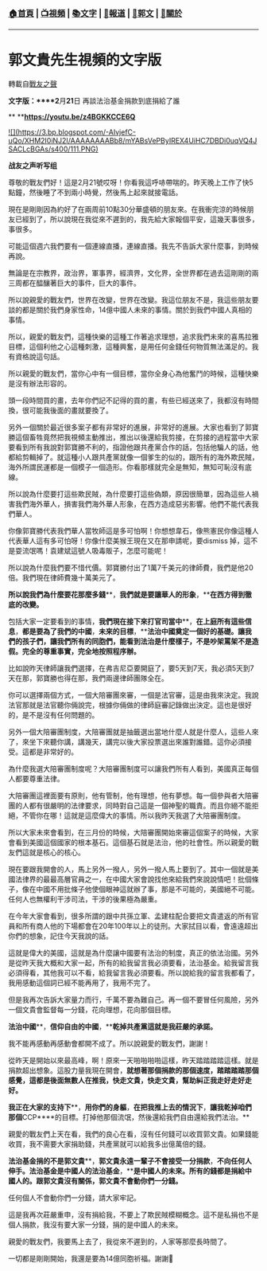 ###  [:house:首頁](https://github.com/ourhimalayas/home) | [:tv:視頻](https://github.com/ourhimalayas/videos) | [:books:文字](https://github.com/ourhimalayas/txt) | [:newspaper:報道](https://github.com/ourhimalayas/news) | [:eagle:郭文](https://github.com/ourhimalayas/guomedia) | [:pray:關於](https://github.com/ourhimalayas/home/tree/master/about)
---
# 郭文貴先生視頻的文字版
轉載自[戰友之聲](http://littleantvoice.blogspot.com)

**文字版：****2**月**21**日 再談法治基金捐款到底捐給了誰
  

**&nbsp;****https://youtu.be/z4BGKKCCE6Q**

[!\[\](https://3.bp.blogspot.com/-AIvjefC-uQo/XHM2I0iNJ2I/AAAAAAAABb8/mYABsVePByIREX4UiHC7DBDi0uqVQ4JSACLcBGAs/s400/111.PNG)](https://3.bp.blogspot.com/-AIvjefC-uQo/XHM2I0iNJ2I/AAAAAAAABb8/mYABsVePByIREX4UiHC7DBDi0uqVQ4JSACLcBGAs/s1600/111.PNG)




**战友之声听写组**  
  

尊敬的戰友們好！這是2月21號哎呀！你看我這呼哧帶喘的。昨天晚上工作了快5點鐘，然後睡了不到兩小時覺，然後馬上起來就接電話。
  

現在是剛剛因為約好了在兩周前10點30分華盛頓的朋友來。在我衝完涼的時候朋友已經到了，所以說現在我從來不遲到的，我先給大家報個平安，這幾天事很多，事很多。
  

可能這個週六我們要有一個連線直播，連線直播。我先不告訴大家什麼事，到時候再說。
  

無論是在宗教界，政治界，軍事界，經濟界，文化界，全世界都在過去這剛剛的兩三周都在醖釀著巨大的事件，巨大的事件。
  

所以說親愛的戰友們，世界在改變，世界在改變。我這位朋友不是，我這些朋友要談的都是關於我們身家性命，14億中國人未來的事情。關於到我們中國人真相的事情。
  

所以，親愛的戰友們，這種快樂的這種工作著追求理想，追求我們未來的喜馬拉雅目標，這個利他之心這種刺激，這種興奮，是用任何金錢任何物質無法滿足的。我有資格說這句話。
  

所以親愛的戰友們，當你心中有一個目標，當你全身心為他奮鬥的時候，這種快樂是沒有辦法形容的。
  

頭一段時間買的畫，去年你們記不記得的買的畫，有些已經送來了，我都沒有時間換，很可能我後面的畫就要換了。
  

另外一個關於最近很多案子都有非常好的進展，非常好的進展。大家也看到了郭寶勝這個畜牲竟然把我視頻主動推出，推出以後還給我剪接，在剪接的過程當中大家要看到所有我說對郭寶勝不利的，指證他跟共產黨合作的話，包括他騙人的話，他都給剪輯掉了。就這種小人跟共產黨就像一個爹生的似的，跟所有的海外欺民賊，海外所謂民運都是一個模子一個造形。你看那樣就完全是無知，無知可恥沒有底線。
  

所以說為什麼要打這些欺民賊，為什麼要打這些偽類，原因很簡單，因為這些人禍害我們海外華人，損害我們海外華人形象，在西方造成惡劣影響。他們不能代表我們華人。
  

你像郭寶勝代表我們華人當牧師這是多可怕啊！你想想韋石，像熊憲民你像這種人代表華人這有多可怕呀！你像什麼美猴王現在又在那申請呢，要dismiss 掉，這不是耍流氓嗎！袁建斌這號人吸毒販子，怎麼可能呢！
  

所以說為什麼我們要不惜代價。郭寶勝付出了1萬7千美元的律師費，我們是他20倍。我們現在律師費幾十萬美元了。
  

**所以說我們為什麼要花那麼多錢****，****我們就是要讓華人的形象****，****在西方得到徹底的改變。**
  

包括大家一定要看到的事情，**我們現在接下來打官司當中****，****在上庭所有這些信息****，****都是要為了我們的中國****，****未來的目標****，****法治中國奠定一個好的基礎。讓我們的孩子們，讓我們所有的同胞們，能看到法治是什麼樣子，不是吵架罵架不是造假。完全的尊重事實，完全地按照程序辦。**
  

比如說昨天律師讓我們選擇，在弗吉尼亞要開庭了，要5天到7天，我必須5天到7天在那，郭寶勝也得在那，我們兩邊律師團隊全在。
  

你可以選擇兩個方式，一個大陪審團來審，一個是法官審，這是由我來決定。我說法官那就是法官聽你倆說完，根據你倆做的律師庭審記錄做出決定。這也是很好的，是不是沒有任何問題的。
  

另外一個大陪審團制度，大陪審團就是抽籤選出當地什麼人就是什麼人，這些人來了，來坐下來聽你講，講幾天，講完以後大家投票選出來誰對誰錯。這你必須接受。這都是非常好的。
  

為什麼我選大陪審團制度呢？大陪審團制度可以讓我們所有人看到，美國真正每個人都要尊重法律。
  

大陪審團這裡面要有原則，他有管制，他有理想，他有夢想。每一個參與者大陪審團的人都有很嚴明的法律要求，同時對自己這是一個神聖的職責。而且你絕不能拒絕，不管你在哪！這就是這麼偉大的事情。所以我昨天我選了大陪審團制度。
  

所以大家未來會看到，在三月份的時候，大陪審團開始來審這個案子的時候，大家會看到美國這個國家的根本基石。這個基石就是法治，他的社會性。所以親愛的戰友們這就是核心的核心。
  

現在要跟我開會的人，馬上另外一撥人，另外一撥人馬上要到了。其中一個就是美國法律界的最最高層官員之一，在中國大家會說找他來給我們來說說情吧！批個條子，像在中國不用批條子他使個眼神這就辦了事，那是不可能的，美國絕不可能。任何人也無權利干涉司法，干涉的後果極為嚴重。
  

在今年大家會看到，很多所謂的跟中共孫立軍、孟建柱配合要把文貴遣返的所有官員和所有商人他的下場都會在20年100年以上的徒刑。大家拭目以看，會遠遠超出你們的想象，記住今天我說的話。
  

這就是偉大的美國，這就是為什麼讓中國要有法治的制度，真正的依法治國。另外是從昨天我大概和大家一起，所有的給我留言我必須要看，法治基金。給我留言我必須得看，其他我可以不看，給我留言我必須要看。所以說給我的留言我都看了，我用感動這個詞已經不能再用了，我用不完了。
  

但是我再次告訴大家量力而行，千萬不要為難自己。再一個不要冒任何風險，另外一個文貴會監督每一分錢，花向理想，花向那個目標。
  

**法治中國****，****信仰自由的中國****，****乾掉共產黨這就是我莊嚴的承諾。**
  

我不能再感動再感動會都開不成了。所以說親愛的戰友們，謝謝！
  

從昨天是開始以來最高峰，啊！原來一天啪啪啪啪這樣，昨天踏踏踏踏這樣。就是捐款超出想象。這股力量我現在開會，**就想著那個捐款的那個速度，踏踏踏踏那個感覺，這都是後面無數人在推我，快走文貴，快走文貴，幫助糾正我走好走好走好。**
  

**我正在大家的支持下****，****用你們的身軀****，****在把我推上去的情況下****，****讓我乾掉咱們那個****CCP****的目標。打掉他那個流氓，然後還給我們自由還給我們法治。**
  

親愛的戰友們上天在看，我們的良心在看，沒有任何錢可以收買郭文貴。如果錢能收買，我不需要大家捐助錢，共產黨就可以給我多出億萬倍的錢。
  

**法治基金捐的不是郭文貴****，****郭文貴永遠一輩子不會接受一分捐款****，****不向任何人伸手**。**法治基金是中國人的法治基金****，****是中國人的未來。所有的錢都是捐給中國人的。跟郭文貴沒有關係，郭文貴不會動你們一分錢。**
  

任何個人不會動你們一分錢，請大家牢記。
  

這是我再次莊嚴重申，沒有捐給我，不要上了欺民賊模糊概念。這不是私捐也不是個人捐款，我沒有要大家一分錢，捐的是中國人的未來。
  

親愛的戰友們，我要馬上去了，我從來不遲到的，人家等那麼長時間了。
  

一切都是剛剛開始，我還是要為14億同胞祈福。謝謝🙏
<u></u><sub></sub><sup></sup><strike></strike>